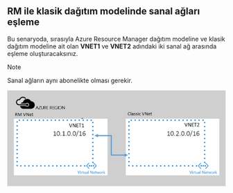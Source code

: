 ## <a name="peering-virtual-networks-from-rm-to-classic"></a>RM ile klasik dağıtım modelinde sanal ağları eşleme
Bu senaryoda, sırasıyla Azure Resource Manager dağıtım modeline ve klasik dağıtım modeline ait olan **VNET1** ve **VNET2** adındaki iki sanal ağ arasında eşleme oluşturacaksınız.

> [!NOTE]
> Sanal ağların aynı abonelikte olması gerekir.
> 
> 

![ASM'den ARM'ye dağıtım senaryosu](./media/virtual-networks-create-vnetpeering-scenario-asmtoarm-include/figure01.PNG)



<!--HONumber=Nov16_HO2-->


